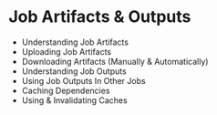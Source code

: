 # Job Artifacts & Outputs

- Understanding Job Artifacts
- Uploading Job Artifacts
- Downloading Artifacts (Manually & Automatically)
- Understanding Job Outputs
- Using Job Outputs In Other Jobs
- Caching Dependencies
- Using & Invalidating Caches
